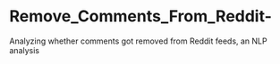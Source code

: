 # Remove_Comments_From_Reddit-
Analyzing whether comments got removed from Reddit feeds, an NLP analysis
